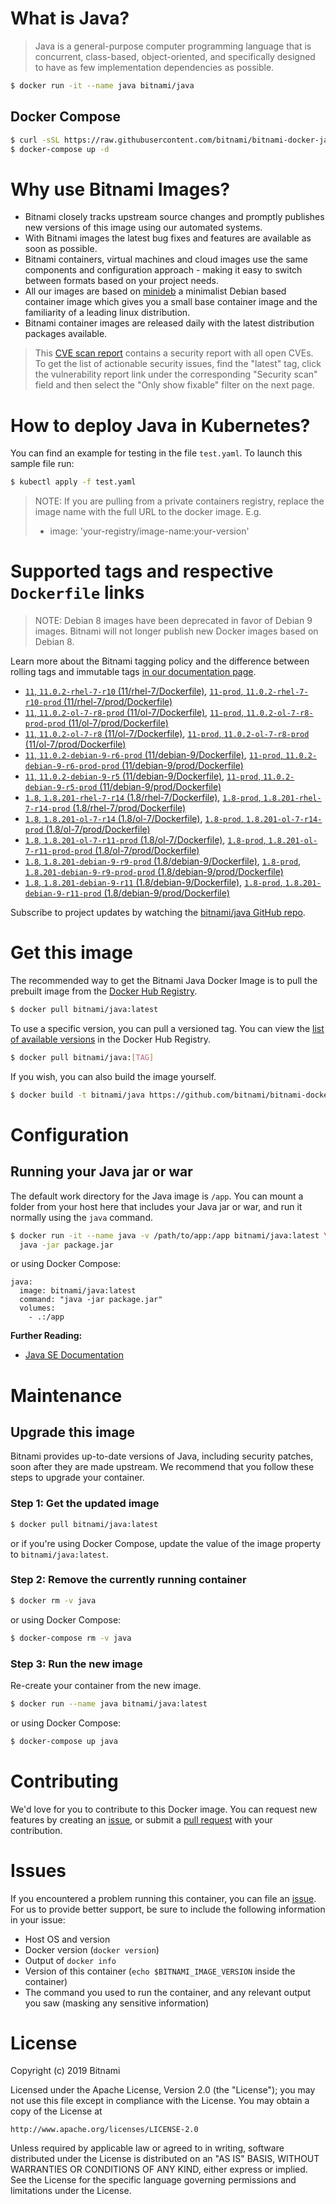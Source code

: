 # What is Java?

> Java is a general-purpose computer programming language that is concurrent, class-based, object-oriented, and specifically designed to have as few implementation dependencies as possible.

```bash
$ docker run -it --name java bitnami/java
```

## Docker Compose

```bash
$ curl -sSL https://raw.githubusercontent.com/bitnami/bitnami-docker-java/master/docker-compose.yml > docker-compose.yml
$ docker-compose up -d
```

# Why use Bitnami Images?

* Bitnami closely tracks upstream source changes and promptly publishes new versions of this image using our automated systems.
* With Bitnami images the latest bug fixes and features are available as soon as possible.
* Bitnami containers, virtual machines and cloud images use the same components and configuration approach - making it easy to switch between formats based on your project needs.
* All our images are based on [minideb](https://github.com/bitnami/minideb) a minimalist Debian based container image which gives you a small base container image and the familiarity of a leading linux distribution.
* Bitnami container images are released daily with the latest distribution packages available.


> This [CVE scan report](https://quay.io/repository/bitnami/java?tab=tags) contains a security report with all open CVEs. To get the list of actionable security issues, find the "latest" tag, click the vulnerability report link under the corresponding "Security scan" field and then select the "Only show fixable" filter on the next page.

# How to deploy Java in Kubernetes?

You can find an example for testing in the file `test.yaml`. To launch this sample file run:

```bash
$ kubectl apply -f test.yaml
```

> NOTE: If you are pulling from a private containers registry, replace the image name with the full URL to the docker image. E.g.
>
> - image: 'your-registry/image-name:your-version'

# Supported tags and respective `Dockerfile` links

> NOTE: Debian 8 images have been deprecated in favor of Debian 9 images. Bitnami will not longer publish new Docker images based on Debian 8.

Learn more about the Bitnami tagging policy and the difference between rolling tags and immutable tags [in our documentation page](https://docs.bitnami.com/containers/how-to/understand-rolling-tags-containers/).


- [`11`, `11.0.2-rhel-7-r10` (11/rhel-7/Dockerfile)](https://github.com/bitnami/bitnami-docker-java/blob/11.0.2-rhel-7-r10/11/rhel-7/Dockerfile), [`11-prod`, `11.0.2-rhel-7-r10-prod` (11/rhel-7/prod/Dockerfile)](https://github.com/bitnami/bitnami-docker-java/blob/11.0.2-rhel-7-r10/11/rhel-7/prod/Dockerfile)
- [`11`, `11.0.2-ol-7-r8-prod` (11/ol-7/Dockerfile)](https://github.com/bitnami/bitnami-docker-java/blob/11.0.2-ol-7-r8-prod/11/ol-7/Dockerfile), [`11-prod`, `11.0.2-ol-7-r8-prod-prod` (11/ol-7/prod/Dockerfile)](https://github.com/bitnami/bitnami-docker-java/blob/11.0.2-ol-7-r8-prod/11/ol-7/prod/Dockerfile)
- [`11`, `11.0.2-ol-7-r8` (11/ol-7/Dockerfile)](https://github.com/bitnami/bitnami-docker-java/blob/11.0.2-ol-7-r8/11/ol-7/Dockerfile), [`11-prod`, `11.0.2-ol-7-r8-prod` (11/ol-7/prod/Dockerfile)](https://github.com/bitnami/bitnami-docker-java/blob/11.0.2-ol-7-r8/11/ol-7/prod/Dockerfile)
- [`11`, `11.0.2-debian-9-r6-prod` (11/debian-9/Dockerfile)](https://github.com/bitnami/bitnami-docker-java/blob/11.0.2-debian-9-r6-prod/11/debian-9/Dockerfile), [`11-prod`, `11.0.2-debian-9-r6-prod-prod` (11/debian-9/prod/Dockerfile)](https://github.com/bitnami/bitnami-docker-java/blob/11.0.2-debian-9-r6-prod/11/debian-9/prod/Dockerfile)
- [`11`, `11.0.2-debian-9-r5` (11/debian-9/Dockerfile)](https://github.com/bitnami/bitnami-docker-java/blob/11.0.2-debian-9-r5/11/debian-9/Dockerfile), [`11-prod`, `11.0.2-debian-9-r5-prod` (11/debian-9/prod/Dockerfile)](https://github.com/bitnami/bitnami-docker-java/blob/11.0.2-debian-9-r5/11/debian-9/prod/Dockerfile)
- [`1.8`, `1.8.201-rhel-7-r14` (1.8/rhel-7/Dockerfile)](https://github.com/bitnami/bitnami-docker-java/blob/1.8.201-rhel-7-r14/1.8/rhel-7/Dockerfile), [`1.8-prod`, `1.8.201-rhel-7-r14-prod` (1.8/rhel-7/prod/Dockerfile)](https://github.com/bitnami/bitnami-docker-java/blob/1.8.201-rhel-7-r14/1.8/rhel-7/prod/Dockerfile)
- [`1.8`, `1.8.201-ol-7-r14` (1.8/ol-7/Dockerfile)](https://github.com/bitnami/bitnami-docker-java/blob/1.8.201-ol-7-r14/1.8/ol-7/Dockerfile), [`1.8-prod`, `1.8.201-ol-7-r14-prod` (1.8/ol-7/prod/Dockerfile)](https://github.com/bitnami/bitnami-docker-java/blob/1.8.201-ol-7-r14/1.8/ol-7/prod/Dockerfile)
- [`1.8`, `1.8.201-ol-7-r11-prod` (1.8/ol-7/Dockerfile)](https://github.com/bitnami/bitnami-docker-java/blob/1.8.201-ol-7-r11-prod/1.8/ol-7/Dockerfile), [`1.8-prod`, `1.8.201-ol-7-r11-prod-prod` (1.8/ol-7/prod/Dockerfile)](https://github.com/bitnami/bitnami-docker-java/blob/1.8.201-ol-7-r11-prod/1.8/ol-7/prod/Dockerfile)
- [`1.8`, `1.8.201-debian-9-r9-prod` (1.8/debian-9/Dockerfile)](https://github.com/bitnami/bitnami-docker-java/blob/1.8.201-debian-9-r9-prod/1.8/debian-9/Dockerfile), [`1.8-prod`, `1.8.201-debian-9-r9-prod-prod` (1.8/debian-9/prod/Dockerfile)](https://github.com/bitnami/bitnami-docker-java/blob/1.8.201-debian-9-r9-prod/1.8/debian-9/prod/Dockerfile)
- [`1.8`, `1.8.201-debian-9-r11` (1.8/debian-9/Dockerfile)](https://github.com/bitnami/bitnami-docker-java/blob/1.8.201-debian-9-r11/1.8/debian-9/Dockerfile), [`1.8-prod`, `1.8.201-debian-9-r11-prod` (1.8/debian-9/prod/Dockerfile)](https://github.com/bitnami/bitnami-docker-java/blob/1.8.201-debian-9-r11/1.8/debian-9/prod/Dockerfile)

Subscribe to project updates by watching the [bitnami/java GitHub repo](https://github.com/bitnami/bitnami-docker-java).

# Get this image

The recommended way to get the Bitnami Java Docker Image is to pull the prebuilt image from the [Docker Hub Registry](https://hub.docker.com/r/bitnami/java).

```bash
$ docker pull bitnami/java:latest
```

To use a specific version, you can pull a versioned tag. You can view the [list of available versions](https://hub.docker.com/r/bitnami/java/tags/) in the Docker Hub Registry.

```bash
$ docker pull bitnami/java:[TAG]
```

If you wish, you can also build the image yourself.

```bash
$ docker build -t bitnami/java https://github.com/bitnami/bitnami-docker-java.git
```

# Configuration

## Running your Java jar or war

The default work directory for the Java image is `/app`. You can mount a folder from your host here that includes your Java jar or war, and run it normally using the `java` command.

```bash
$ docker run -it --name java -v /path/to/app:/app bitnami/java:latest \
  java -jar package.jar
```

or using Docker Compose:

```
java:
  image: bitnami/java:latest
  command: "java -jar package.jar"
  volumes:
    - .:/app
```

**Further Reading:**

  - [Java SE Documentation](https://docs.oracle.com/javase/8/docs/api/)

# Maintenance

## Upgrade this image

Bitnami provides up-to-date versions of Java, including security patches, soon after they are made upstream. We recommend that you follow these steps to upgrade your container.

### Step 1: Get the updated image

```bash
$ docker pull bitnami/java:latest
```

or if you're using Docker Compose, update the value of the image property to `bitnami/java:latest`.

### Step 2: Remove the currently running container

```bash
$ docker rm -v java
```

or using Docker Compose:

```bash
$ docker-compose rm -v java
```

### Step 3: Run the new image

Re-create your container from the new image.

```bash
$ docker run --name java bitnami/java:latest
```

or using Docker Compose:

```bash
$ docker-compose up java
```

# Contributing

We'd love for you to contribute to this Docker image. You can request new features by creating an [issue](https://github.com/bitnami/bitnami-docker-java/issues), or submit a [pull request](https://github.com/bitnami/bitnami-docker-java/pulls) with your contribution.

# Issues

If you encountered a problem running this container, you can file an [issue](https://github.com/bitnami/bitnami-docker-java/issues). For us to provide better support, be sure to include the following information in your issue:

- Host OS and version
- Docker version (`docker version`)
- Output of `docker info`
- Version of this container (`echo $BITNAMI_IMAGE_VERSION` inside the container)
- The command you used to run the container, and any relevant output you saw (masking any sensitive
information)

# License

Copyright (c) 2019 Bitnami

Licensed under the Apache License, Version 2.0 (the "License");
you may not use this file except in compliance with the License.
You may obtain a copy of the License at

    http://www.apache.org/licenses/LICENSE-2.0

Unless required by applicable law or agreed to in writing, software
distributed under the License is distributed on an "AS IS" BASIS,
WITHOUT WARRANTIES OR CONDITIONS OF ANY KIND, either express or implied.
See the License for the specific language governing permissions and
limitations under the License.

